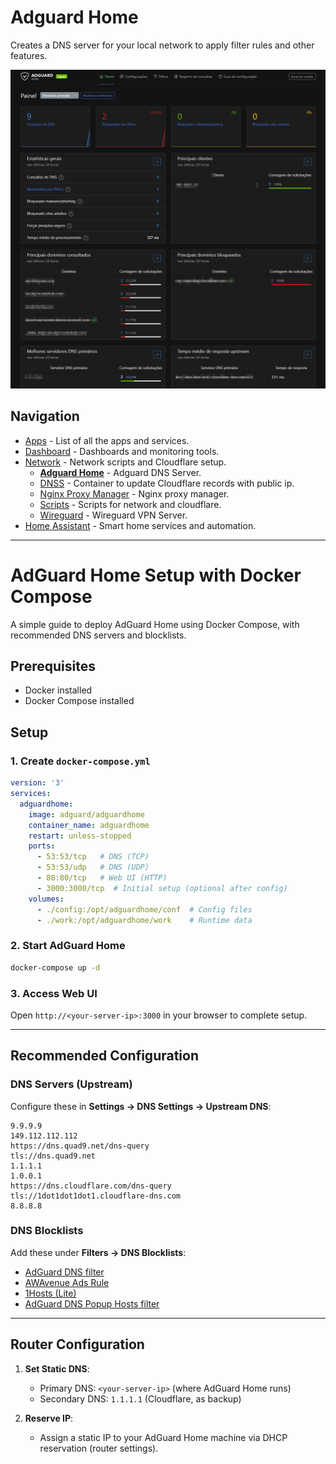 # **Adguard Home**

Creates a DNS server for your local network to apply filter rules and other features.

<img src="../../assets/network/adguardhome.png" width="900" alt="AdguardHome"/>

## Navigation
* [Apps](/apps/README.md) - List of all the apps and services.
* [Dashboard](/dashboard/README.md) - Dashboards and monitoring tools.
* [Network](/network/README.md) - Network scripts and Cloudflare setup.
  - [__Adguard Home__](/network/adguardHome/README.md) - Adguard DNS Server.
  - [DNSS](/network/dnss/README.md) - Container to update Cloudflare records with public ip.
  - [Nginx Proxy Manager](/network/nginx/README.md) - Nginx proxy manager.
  - [Scripts](/network/scripts/README.md) - Scripts for network and cloudflare.
  - [Wireguard](/network/wireguard/README.md) - Wireguard VPN Server.
* [Home Assistant](/homeassistant/README.md) - Smart home services and automation.


---

# AdGuard Home Setup with Docker Compose

A simple guide to deploy AdGuard Home using Docker Compose, with recommended DNS servers and blocklists.

## Prerequisites
- Docker installed
- Docker Compose installed

## Setup

### 1. Create `docker-compose.yml`
```yaml
version: '3'
services:
  adguardhome:
    image: adguard/adguardhome
    container_name: adguardhome
    restart: unless-stopped
    ports:
      - 53:53/tcp   # DNS (TCP)
      - 53:53/udp   # DNS (UDP)
      - 80:80/tcp   # Web UI (HTTP)
      - 3000:3000/tcp  # Initial setup (optional after config)
    volumes:
      - ./config:/opt/adguardhome/conf  # Config files
      - ./work:/opt/adguardhome/work    # Runtime data
```

### 2. Start AdGuard Home
```bash
docker-compose up -d
```

### 3. Access Web UI
Open `http://<your-server-ip>:3000` in your browser to complete setup.

---

## Recommended Configuration

### DNS Servers (Upstream)
Configure these in **Settings → DNS Settings → Upstream DNS**:
```
9.9.9.9
149.112.112.112
https://dns.quad9.net/dns-query
tls://dns.quad9.net
1.1.1.1
1.0.0.1
https://dns.cloudflare.com/dns-query
tls://1dot1dot1dot1.cloudflare-dns.com
8.8.8.8
```

### DNS Blocklists
Add these under **Filters → DNS Blocklists**:
- [AdGuard DNS filter](https://adguardteam.github.io/AdGuardSDNSFilter/Filters/filter.txt)
- [AWAvenue Ads Rule](https://raw.githubusercontent.com/awavenue/Blocklist/main/rule.txt)
- [1Hosts (Lite)](https://badmojr.gitlab.io/1hosts/Lite/adblock.txt)
- [AdGuard DNS Popup Hosts filter](https://adguardteam.github.io/HostlistsRegistry/assets/filter_14.txt)

---

## Router Configuration
1. **Set Static DNS**:
   - Primary DNS: `<your-server-ip>` (where AdGuard Home runs)
   - Secondary DNS: `1.1.1.1` (Cloudflare, as backup)

2. **Reserve IP**:
   - Assign a static IP to your AdGuard Home machine via DHCP reservation (router settings).
